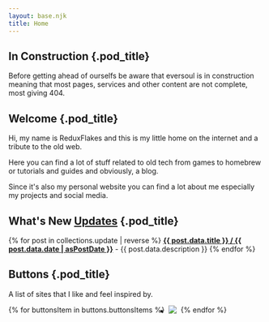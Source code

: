 ```yaml
---
layout: base.njk
title: Home
---
```


<div class="pod">

## In Construction {.pod_title}

<div class="article">

Before getting ahead of ourselfs be aware that eversoul is in construction meaning that most pages, services and other content are not complete, most giving 404.

</div>

</div>

<div class="pod">

## Welcome {.pod_title}

<div class="article">

Hi, my name is ReduxFlakes and this is my little home on the internet and a tribute to the old web.

Here you can find a lot of stuff related to old tech from games to homebrew or tutorials and guides and obviously, a blog.

Since it's also my personal website you can find a lot about me especially my projects and social media.

</div>

</div>

<div class="pod">

## What's New <a class="button" href="/updates">Updates</a> {.pod_title}

<div class="article">

<div class="box">
{% for post in collections.update | reverse %}
<a href="{{post.url}}"><b>{{ post.data.title }} / {{ post.data.date | asPostDate }}</b></a> - {{ post.data.description }}
{% endfor %}
</div>

</div>

</div>

<div class="pod">

## Buttons {.pod_title}

<div class="article">

A list of sites that I like and feel inspired by.

<ul style="padding:0;display:flex;gap:0.5rem;  flex-wrap:wrap;"role="list">{% for buttonsItem in buttons.buttonsItems %}
<li><a href="{{ buttonsItem.url }}"><img src="{{ buttonsItem.img }}"/></a></li>
{% endfor %}</ul>

</div>

</div>
